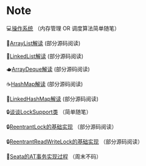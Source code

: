 # Note

💻[操作系统](https://github.com/Super-ZZGuo/Note/blob/master/src/OS/note/OS.md) （内存管理 OR 调度算法简单随笔）

🥛[ArrayList解读](https://github.com/Super-ZZGuo/JCF-analysis/blob/master/note/ArrayList/ArrayList.md) (部分源码阅读)

🍼[LinkedList解读](https://github.com/Super-ZZGuo/JCF-analysis/blob/master/note/LinkedList/LinkedList.md) (部分源码阅读)

🫖[ArrayDeque解读](https://github.com/Super-ZZGuo/JCF-analysis/blob/master/note/ArrayDeque/ArrayDeque.md) (部分源码阅读)

☕️[HashMap解读](https://github.com/Super-ZZGuo/JCF-analysis/blob/master/note/HashMap/HashMap.md) (部分源码阅读)

🍵[LinkedHashMap解读](https://github.com/Super-ZZGuo/JCF-analysis/blob/master/note/LinkedHashMap/LinkedHashMap.md) (部分源码阅读)

🔒[谈谈LockSupport类](https://github.com/Super-ZZGuo/Note/blob/master/src/JUC/note/LockSupport.md) （简单随笔）

🔒[ReentrantLock的基础实现](https://github.com/Super-ZZGuo/Note/blob/master/src/JUC/note/ReentrantLock.md) （部分源码阅读）

🔒[ReentrantReadWriteLock的基础实现](https://github.com/Super-ZZGuo/Note/blob/master/src/JUC/note/ReentrantReadWriteLock.md) （部分源码阅读）

🔢️[Seata的AT事务实现过程](https://github.com/Super-ZZGuo/Note/blob/master/src/Seata/note/Seata.md) （周末不码）

